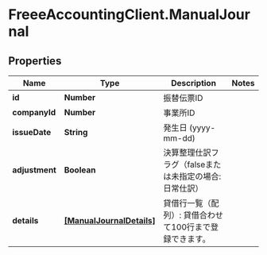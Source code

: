 # FreeeAccountingClient.ManualJournal

## Properties
Name | Type | Description | Notes
------------ | ------------- | ------------- | -------------
**id** | **Number** | 振替伝票ID | 
**companyId** | **Number** | 事業所ID | 
**issueDate** | **String** | 発生日 (yyyy-mm-dd) | 
**adjustment** | **Boolean** | 決算整理仕訳フラグ（falseまたは未指定の場合: 日常仕訳） | 
**details** | [**[ManualJournalDetails]**](ManualJournalDetails.md) | 貸借行一覧（配列）: 貸借合わせて100行まで登録できます。 | 


